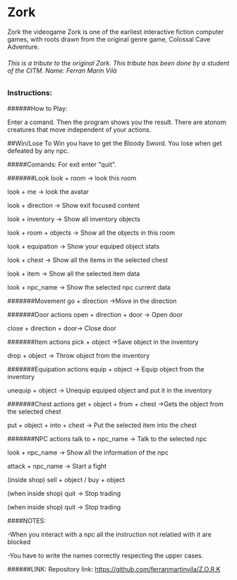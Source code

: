 ﻿# Zork
Zork the videogame
Zork is one of the earliest interactive fiction computer games, with roots drawn from the original genre game, Colossal Cave Adventure.

###### This is a tribute to the original Zork. This tribute has been done by a student of the CITM. Name: Ferran Marín Vilà

### Instructions:
######How to Play:

Enter a comand. Then the program shows you the result.
There are atonom creatures that move independent of your actions.

##Win/Lose
To Win you have to get the Bloody Sword.
You lose when get defeated by any npc. 




#####Comands:
For exit enter "quit".

#######Look
look + room -> look this room

look + me -> look the avatar

look + direction -> Show exit focused content

look + inventory -> Show all inventory objects

look + room + objects -> Show all the objects in this room

look + equipation -> Show your equiped object stats

look + chest -> Show all the items in the selected chest

look + item -> Show all the selected item data

look + npc_name -> Show the selected npc current data

#######Movement
go + direction ->Move in the direction

#######Door actions
open + direction + door -> Open door

close + direction + door-> Close door

#######Item actions
pick + object ->Save object in the inventory

drop + object -> Throw object from the inventory

#######Equipation actions
equip + object -> Equip object from the inventory

unequip + object -> Unequip equiped object and put it in the inventory

#######Chest actions
get + object + from + chest ->Gets the object from the selected chest

put + object + into + chest -> Put the selected item into the chest

#######NPC actions
talk to + npc_name -> Talk to the selected npc

look + npc_name -> Show all the information of the npc

attack + npc_name -> Start a fight

(inside shop) sell + object / buy + object

(when inside shop) quit -> Stop trading

(when inside shop) quit -> Stop trading




####NOTES:

-When you interact with a npc all the instruction not relatied with it are blocked

-You have to write the names correctly respecting the upper cases.


######LINK:
Repository link: https://github.com/ferranmartinvila/Z.O.R.K


